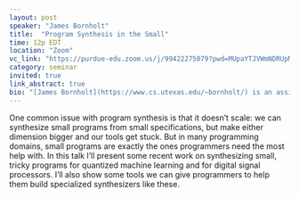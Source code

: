 ```yaml
---
layout: post
speaker: "James Bornholt"
title:  "Program Synthesis in the Small"
time: 12p EDT
location: "Zoom"
vc_link: "https://purdue-edu.zoom.us/j/99422275079?pwd=MUpaYTJVWmNDRUpMOCtWQXZPdWR0Zz09"
category: seminar
invited: true
link_abstract: true
bio: "[James Bornholt](https://www.cs.utexas.edu/~bornholt/) is an assistant professor of computer science at the University of Texas at Austin. His research is in programming languages and formal methods, with a focus on automated program verification and synthesis, and on their application to systems and architecture."
---
```

One common issue with program synthesis is that it doesn’t scale: we can synthesize small programs from small specifications, but make either dimension bigger and our tools get stuck. But in many programming domains, small programs are exactly the ones programmers need the most help with. In this talk I’ll present some recent work on synthesizing small, tricky programs for quantized machine learning and for digital signal processors. I’ll also show some tools we can give programmers to help them build specialized synthesizers like these.
